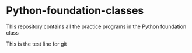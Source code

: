 # Python-foundation-classes
This repository contains all the practice programs in the Python foundation class

This is the test line for git

